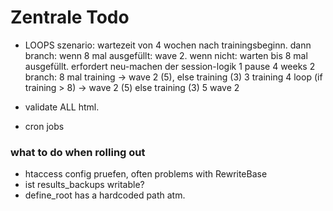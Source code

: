 # Zentrale Todo

* LOOPS
szenario: wartezeit von 4 wochen nach trainingsbeginn. dann branch: wenn 8 mal ausgefüllt: wave 2. wenn nicht: warten bis 8 mal ausgefüllt. erfordert neu-machen der session-logik
1 pause 4 weeks
2 branch: 8 mal training -> wave 2 (5), else training (3)
3 training
4 loop (if training > 8) -> wave 2 (5) else training (3)
5 wave 2

* validate ALL html.
* cron jobs

### what to do when rolling out
* htaccess config pruefen, often problems with RewriteBase
* ist results_backups writable?
* define_root has a hardcoded path atm.
